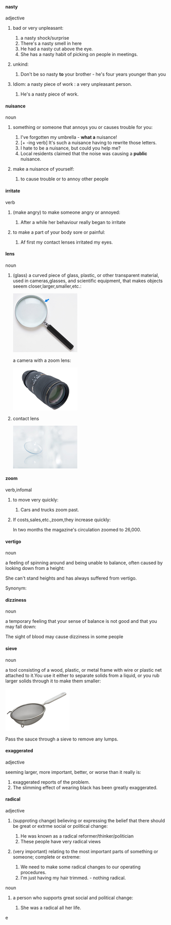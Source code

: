 #### nasty
adjective

1. bad or very unpleasant:
   
   1. a nasty shock/surprise
   2. There's a nasty smell in here
   3. He had a nasty cut above the eye.
   4. She has a nasty habit of picking on people in meetings.

2. unkind:
   
   1. Don't be so nasty **to** your brother - he's four years younger than you

3. Idiom: a nasty piece of work : a very unpleasant person.
   
   1. He's a nasty piece of work.

#### nuisance
noun

1. something or someone that annoys you or causes trouble for you:
   
   1. I've forgotten my umbrella - **what a** nuisance!
   2. [+ -ing verb] It's such a nuisance having to rewrite those letters.
   3. I hate to be a nuisance, but could you help me?
   4. Local residents claimed that the noise was causing a **public** nuisance.

2. make a nuisance of yourself:
   
   1. to cause trouble or to annoy other people

#### irritate
verb

1. (make angry) to make someone angry or annoyed:
   
   1. After a while her behaviour really began to irritate


2. to make a part of your body sore or painful:
   
   1. Af first my contact lenses irritated my eyes.

#### lens
noun

1. (glass) a curved piece of glass, plastic, or other transparent material, used in cameras,glasses, and scientific equipment, that makes objects seeem closer,larger,smaller,etc.:

   ![](./lens_noun_002_20993.jpg)
    
   a camera with a zoom lens:

   ![](./zoom_noun_004_2817.jpg)

2. contact lens
   
   ![](./contac_noun_002_08309.jpg)

#### zoom
verb,infomal

1. to move very quickly:
   
   1. Cars and trucks zoom past.

2. If costs,sales,etc.,zoom,they increase quickly:
   
   In two months the magazine's circulation zoomed to 26,000.

#### vertigo
noun

a feeling of spinning around and being unable to balance, often caused by looking down from a height:

She can't stand heights and has always suffered from vertigo.

Synonym:

#### dizziness
noun

a temporary feeling that your sense of balance is not good and that you may fall down:

The sight of blood may cause dizziness in some people

#### sieve
noun

a tool consisting of a wood, plastic, or metal frame with wire or plastic net attached to it.You use it either to separate solids from a liquid, or you rub larger solids through it to make them smaller:

![](sieve_noun_002_33743.jpg)

Pass the sauce through a sieve to remove any lumps.

#### exaggerated
adjective

seeming larger, more important, better, or worse than it really is:

1. exaggerated reports of the problem.
2. The slimming effect of wearing black has been greatly exaggerated.

#### radical
adjective

1. (supproting change) believing or expressing the belief that there should be great or extrme social or political change:
   
   1. He was known as a radical reformer/thinker/politician
   2. These people have very radical views

2. (very important) relating to the most important parts of something or someone; complete or extreme:

   1. We need to make some radical changes to our operating procedures.
   2. I'm just having my hair trimmed. - nothing radical.

noun

1. a person who supports great social and political change:
   
   1. She was a radical all her life.


e
